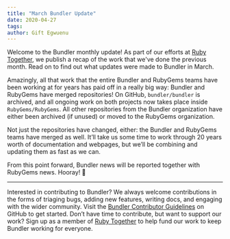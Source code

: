 ```yaml
---
title: "March Bundler Update"
date: 2020-04-27
tags:
author: Gift Egwuenu
---
```


Welcome to the Bundler monthly update! As part of our efforts at [Ruby Together](http://rubytogether.org), we publish a recap of the work that we've done the previous month. Read on to find out what updates were made to Bundler in March.

Amazingly, all that work that the entire Bundler and RubyGems teams have been working at for years has paid off in a really big way: Bundler and RubyGems have merged repositories! On GitHub, `bundler/bundler` is archived, and all ongoing work on both projects now takes place inside `RubyGems/RubyGems`. All other repositories from the Bundler organization have either been archived (if unused) or moved to the RubyGems organization.

Not just the repositories have changed, either: the Bundler and RubyGems teams have merged as well. It’ll take us some time to work through 20 years worth of documentation and webpages, but we’ll be combining and updating them as fast as we can.

From this point forward, Bundler news will be reported together with RubyGems news. Hooray! 🎉

---
Interested in contributing to Bundler? We always welcome contributions in the forms of triaging bugs, adding new features, writing docs, and engaging with the wider community. Visit the [Bundler Contributor Guidelines](https://github.com/bundler/bundler/blob/master/doc/contributing/README.md) on GitHub to get started. Don’t have time to contribute, but want to support our work? Sign up as a member of [Ruby Together](https://rubytogether.org/) to help fund our work to keep Bundler working for everyone.


